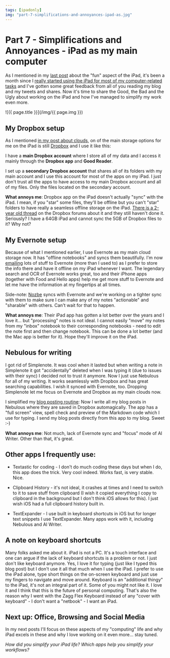 ```yaml
---
tags: [ipadonly]
img: "part-7-simplifications-and-annoyances-ipad-as.jpg"
---
```


# Part 7 - Simplifications and Annoyances - iPad as my main computer


As I mentioned in my [last post](/part-6-portability-and-fun-ipad-as-my-main-co) about the "fun" aspect of the iPad, it's been a month since I [really started using the iPad for most of my computer-related tasks](/ipad-as-my-main-computer-prologue) and I've gotten some great feedback from all of you reading my blog and my tweets and shares. Now it's time to share the Good, the Bad and the Ugly about working on the iPad and how I've managed to simplify my work even more.  


<!--More-->

![{{ page.title }}](/img/{{ page.img }})

## My Dropbox setup

As I mentioned [in my post about clouds](/part-1-the-clouds-ipad-as-my-main-computer), on of the main storage options for me on the iPad is still [Dropbox](http://db.tt/kD7Liux) and I use it like this:

I have a **main Dropbox account** where I store all of my data and I access it mainly through the **Dropbox app** and **Good Reader**.

I set up a **secondary Dropbox account** that shares all of its folders with my main account and I use this account for most of the apps on my iPad. I just don't trust all the apps to have access to my main Dropbox account and all of my files. Only the files located on the secondary account.

**What annoys me**: Dropbox app on the iPad doesn't actually "sync" with the iPad. I mean, if you "star" some files, they'll be offline but you can't "star" folders to have really a seamless offline storage on the iPad. [There is a 2-year old thread](http://forums.dropbox.com/topic.php?page=3&id=19583) on the Dropbox forums about it and they still haven't done it. Seriously? I have a 64GB iPad and cannot sync the 5GB of Dropbox files to it? Why not?

## My Evernote setup

Because of what I mentioned earlier, I use Evernote as my main cloud storage now. It has "offline notebooks" and syncs them beautifully. I'm now [emailing](/part-4-email-clouds-and-apis-ipad-as-my-main) lots of stuff to Evernote (more than I used to) as I prefer to store the info there and have it offline on my iPad whenever I want. The legendary search and OCR of Evernote works great, too and their iPhone apps (together with Food and Hello apps) help me get more stuff to Evernote and let me have the information at my fingertips at all times.

Side-note: [Nozbe][n] syncs with Evernote and we're working on a tighter sync with them to make sure I can make any of my notes "actionable" and "sharable" with others. Can't wait for that to happen.

**What annoys me**: Their iPad app has gotten a lot better over the years and I love it... but "processing" notes is not ideal. I cannot easily "move" my notes from my "inbox" notebook to their corresponding notebooks - need to edit the note first and then change notebook. This can be done a lot better (and the Mac app is better for it). Hope they'll improve it on the iPad.

## Nebulous for writing

I got rid of Simplenote. It was cool when it lasted but when writing a note in Simplenote it got "accidentally" deleted when I was typing it (due to issues with their sync) I decided not to trust it anymore. Now I just use Nebulous for all of my writing. It works seamlessly with Dropbox and has great searching capabilities. I wish it synced with Evernote, too. Dropping Simplenote let me focus on Evernote and Dropbox as my main clouds now.

I simplified my [blog posting routine](/part-2-writing-ipad-as-my-main-computer): Now I write all my blog posts in Nebulous where they are saved in Dropbox automagically. The app has a "full screen" view, spell check and preview of the Markdown code which I use for typing. I send my blog posts directly from this app to my blog. Sweet :-)

**What annoys me**: Not much, lack of Evernote sync and "focus" mode of AI Writer. Other than that, it's great.

## Other apps I frequently use:

* Textastic for coding - I don't do much coding these days but when I do, this app does the trick. Very cool indeed. Works fast, is very stable. Nice.

* Clipboard History - it's not ideal, it crashes at times and I need to switch to it to save stuff from clipboard (I wish it copied everything I copy to clipboard in the background but I don't think iOS allows for this). I just wish iOS had a full clipboard history built in.

* TextExpander - I use built in keyboard shortcuts in iOS but for longer text snippets I use TextExpander. Many apps work with it, including Nebulous and AI Writer.

## A note on keyboard shortcuts

Many folks asked me about it. iPad is not a PC. It's a touch interface and one can argue if the lack of keyboard shortcuts is a problem or not. I just don't like keyboard anymore. Yes, I love it for typing (just like I typed this blog post) but I don't use it all that much when I use the iPad. I prefer to use the iPad alone, type short things on the on-screen keyboard and just use my fingers to navigate and move around. Keyboard is an "additional thingy" to the iPad, it's not an integral part of it. Some of you might not like it. I love it and I think that this is the future of personal computing. That's also the reason why I went with the Zagg Flex Keyboard instead of any "cover with keyboard" - I don't want a "netbook" - I want an iPad.

## Next up: Office, Browsing and Social Media

In my next posts I'll focus on these aspects of my "computing" life and why iPad excels in these and why I love working on it even more... stay tuned.

_How did you simplify your iPad life? Which apps help you simplify your workflows?_


[n]: https://michael.gratis/nozbe